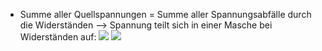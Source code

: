 - Summe aller Quellspannungen = Summe aller Spannungsabfälle durch die Widerständen --> Spannung teilt sich in einer Masche bei Widerständen auf:
![](Pasted%20image%2020231117171313.png)
![](Pasted%20image%2020231117171326.png)
